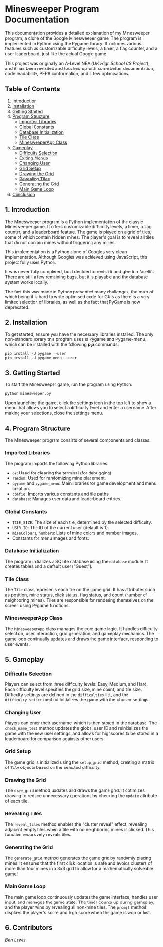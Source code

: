 # Minesweeper Program Documentation

This documentation provides a detailed explanation of my Minesweeper program, a clone of the Google Minesweeper game. The program is implemented in Python using the Pygame library. It includes various features such as customizable difficulty levels, a timer, a flag counter, and a user leaderboard, just like the actual Google game.

This project was originally an A-Level NEA (*UK High School CS Project*), and it has been revisited and touched up with some better documentation, code readability, PEP8 conformation, and a few optimisations.

## Table of Contents

1. [Introduction](#1-introduction)
2. [Installation](#2-installation)
3. [Getting Started](#3-getting-started)
4. [Program Structure](#4-program-structure)
   * [Imported Libraries](#imported-libraries)
   * [Global Constants](#global-constants)
   * [Database Initialization](#database-initialization)
   * [Tile Class](#tile-class)
   * [MinesweeperApp Class](#minesweeperapp-class)
5. [Gameplay](#5-gameplay)
   * [Difficulty Selection](#difficulty-selection)
   * [Exiting Menus](#exiting-menus)
   * [Changing User](#changing-user)
   * [Grid Setup](#grid-setup)
   * [Drawing the Grid](#drawing-the-grid)
   * [Revealing Tiles](#revealing-tiles)
   * [Generating the Grid](#generating-the-grid)
   * [Main Game Loop](#main-game-loop)
6. [Conclusion](#6-conclusion)

## 1. Introduction

The Minesweeper program is a Python implementation of the classic Minesweeper game. It offers customizable difficulty levels, a timer, a flag counter, and a leaderboard feature. The game is played on a grid of tiles, some of which contain hidden mines. The player's goal is to reveal all tiles that do not contain mines without triggering any mines.

This implementation is a Python clone of Googles very clean implementation. Although Googles was achieved using JavaScript, this project fully uses Python.

It was never fully completed, but I decided to revisit it and give it a facelift. There are still a few remaining bugs, but it is playable and the database system works locally.

The fact this was made in Python presented many challenges, the main of which being it is hard to write optimised code for GUIs as there is a very limited selection of libraries, as well as the fact that PyGame is now deprecated.

## 2. Installation

To get started, ensure you have the necessary libraries installed. The only non-standard library this program uses is Pygame and Pygame-menu, which can be installed with the following ***pip*** commands:

```
pip install -U pygame --user
pip install -U pygame_menu --user
```

## 3. Getting Started

To start the Minesweeper game, run the program using Python:

`python minesweeper.py`

Upon launching the game, click the settings icon in the top left to show a menu that allows you to select a difficulty level and enter a username. After making your selections, close the settings menu.

## 4. Program Structure

The Minesweeper program consists of several components and classes:

### Imported Libraries

The program imports the following Python libraries:

* `os`: Used for clearing the terminal (for debugging).
* `random`: Used for randomizing mine placement.
* `pygame` and `pygame_menu`: Main libraries for game development and menu creation.
* `config`: Imports various constants and file paths.
* `database`: Manages user data and leaderboard entries.

### Global Constants

* `TILE_SIZE`: The size of each tile, determined by the selected difficulty.
* `USER_ID`: The ID of the current user (default is 1).
* `mineColours`, `numbers`: Lists of mine colors and number images.
* Constants for menu images and fonts.

### Database Initialization

The program initializes a SQLite database using the `database` module. It creates tables and a default user ("Guest").

### Tile Class

The `Tile` class represents each tile on the game grid. It has attributes such as position, mine status, click status, flag status, and count (number of neighboring mines). Tiles are responsible for rendering themselves on the screen using Pygame functions.

### MinesweeperApp Class

The `MinesweeperApp` class manages the core game logic. It handles difficulty selection, user interaction, grid generation, and gameplay mechanics. The game loop continually updates and draws the game interface, responding to user events.

## 5. Gameplay

### Difficulty Selection

Players can select from three difficulty levels: Easy, Medium, and Hard. Each difficulty level specifies the grid size, mine count, and tile size. Difficulty settings are defined in the `difficulties` list, and the `difficulty_select` method initializes the game with the chosen settings.

### Changing User

Players can enter their username, which is then stored in the database. The `check_name_test` method updates the global user ID and reinitializes the game with the new user settings, and allows for highscores to be stored in a leaderboard for comparison againsts other users.

### Grid Setup

The game grid is initialized using the `setup_grid` method, creating a matrix of `Tile` objects based on the selected difficulty.

### Drawing the Grid

The `draw_grid` method updates and draws the game grid. It optimizes drawing to reduce unnecessary operations by checking the `update` attribute of each tile.

### Revealing Tiles

The `reveal_tiles` method enables the "cluster reveal" effect, revealing adjacent empty tiles when a tile with no neighboring mines is clicked. This function recursively reveals tiles.

### Generating the Grid

The `generate_grid` method generates the game grid by randomly placing mines. It ensures that the first click location is safe and avoids clusters of more than four mines in a 3x3 grid to allow for a mathematically solveable game!

### Main Game Loop

The main game loop continuously updates the game interface, handles user input, and manages the game state. The timer counts up during gameplay, and the player wins by revealing all non-mine tiles. The `prompt` method displays the player's score and high score when the game is won or lost.

## 6. Contributors

*[Ben Lewis](https://github.com/benlewisss "Click here to be taken to Ben's GitHub profile!")*
